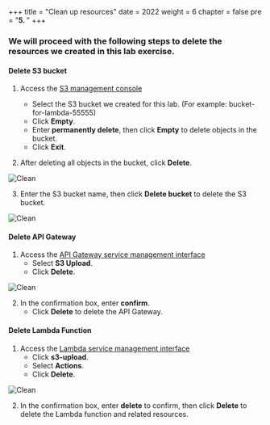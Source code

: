 +++
title = "Clean up resources"
date = 2022
weight = 6
chapter = false
pre = "<b>5. </b>"
+++

### We will proceed with the following steps to delete the resources we created in this lab exercise.

#### Delete S3 bucket

1. Access the [S3 management console](https://s3.console.aws.amazon.com/s3/home)
   - Select the S3 bucket we created for this lab. (For example: bucket-for-lambda-55555)
   - Click **Empty**.
   - Enter **permanently delete**, then click **Empty** to delete objects in the bucket.
   - Click **Exit**.

2. After deleting all objects in the bucket, click **Delete**.

![Clean](/images/5.clean/001-clean.png)

3. Enter the S3 bucket name, then click **Delete bucket** to delete the S3 bucket.

![Clean](/images/5.clean/002-clean.png)

#### Delete API Gateway

1. Access the [API Gateway service management interface](console.aws.amazon.com/apigateway)
   - Select **S3 Upload**.
   - Click **Delete**.

![Clean](/images/5.clean/003-clean.png)

2. In the confirmation box, enter **confirm**.
   - Click **Delete** to delete the API Gateway.

#### Delete Lambda Function

1. Access the [Lambda service management interface](console.aws.amazon.com/lambda/home)
   - Click **s3-upload**.
   - Select **Actions**.
   - Click **Delete**.

![Clean](/images/5.clean/004-clean.png)

2. In the confirmation box, enter **delete** to confirm, then click **Delete** to delete the Lambda function and related resources.